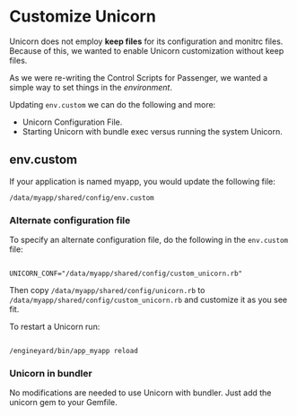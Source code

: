 # Customize Unicorn

Unicorn does not employ **keep files** for its configuration and monitrc files.  Because of this, we wanted to enable Unicorn customization without keep files.

As we were re-writing the Control Scripts for Passenger, we wanted a simple way to set things in the *environment*.  

Updating `env.custom` we can do the following and more:

  - Unicorn Configuration File.
  - Starting Unicorn with bundle exec versus running the system Unicorn.

## env.custom

If your application is named myapp, you would update the following file:

    /data/myapp/shared/config/env.custom

### Alternate configuration file

To specify an alternate configuration file, do the following in the `env.custom` file:

<code>
UNICORN_CONF="/data/myapp/shared/config/custom_unicorn.rb"
</code>

Then copy `/data/myapp/shared/config/unicorn.rb` to `/data/myapp/shared/config/custom_unicorn.rb` and customize it as you see fit.  

To restart a Unicorn run:

<code>
/engineyard/bin/app_myapp reload
</code>

### Unicorn in bundler

No modifications are needed to use Unicorn with bundler. Just add the unicorn gem to your Gemfile.
